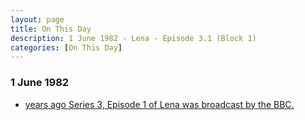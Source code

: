 ```yaml
---
layout: page
title: On This Day
description: 1 June 1982 - Lena - Episode 3.1 (Block 1)
categories: [On This Day]
---
```


### 1 June 1982
* [<span id="age"></span> years ago Series 3, Episode 1 of Lena was broadcast by the BBC.](/bbc%20one/1982/05/25/lena.html)

<!-- Script for calculating number of years ago -->
<script>
var dob = '19820525';
var year = Number(dob.substr(0, 4));
var month = Number(dob.substr(4, 2)) - 1;
var day = Number(dob.substr(6, 2));
var today = new Date();
var age = today.getFullYear() - year;
if (today.getMonth() < month || (today.getMonth() == month && today.getDate() < day)) {
  age--;
}
document.getElementById("age").innerHTML=age;
</script>

